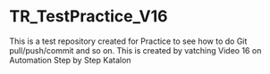 # TR_TestPractice_V16
This is a test repository created for Practice to see how to do Git pull/push/commit and so on. This is created by vatching Video 16 on Automation Step by Step Katalon 
